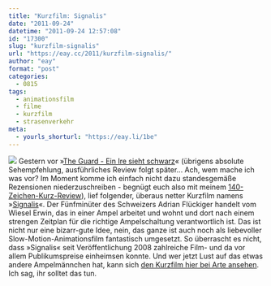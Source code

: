 ```yaml
---
title: "Kurzfilm: Signalis"
date: "2011-09-24"
datetime: "2011-09-24 12:57:08"
id: "17300"
slug: "kurzfilm-signalis"
url: "https://eay.cc/2011/kurzfilm-signalis/"
author: "eay"
format: "post"
categories:
  - 0815
tags:
  - animationsfilm
  - filme
  - kurzfilm
  - strasenverkehr
meta:
  - yourls_shorturl: "https://eay.li/1be"
---
```


![](https://eay.cc/uploads/2011/signalis.jpg) Gestern vor »[The Guard - Ein Ire sieht schwarz](http://www.imdb.com/title/tt1540133/)« (übrigens absolute Sehempfehlung, ausführliches Review folgt später... Ach, wem mache ich was vor? Im Moment komme ich einfach nicht dazu standesgemäße Rezensionen niederzuschreiben - begnügt euch also mit meinem [140-Zeichen-Kurz-Review](https://twitter.com/eay/status/117352723011219456)), lief folgender, überaus netter Kurzfilm namens »[Signalis](http://www.imdb.com/title/tt1772352/)«. Der Fünfminüter des Schweizers Adrian Flückiger handelt vom Wiesel Erwin, das in einer Ampel arbeitet und wohnt und dort nach einem strengen Zeitplan für die richtige Ampelschaltung verantwortlich ist. Das ist nicht nur eine bizarr-gute Idee, nein, das ganze ist auch noch als liebevoller Slow-Motion-Animationsfilm fantastisch umgesetzt. So überrascht es nicht, dass »Signalis« seit Veröffentlichung 2008 zahlreiche Film- und da vor allem Publikumspreise einheimsen konnte. Und wer jetzt Lust auf das etwas andere Ampelmännchen hat, kann sich [den Kurzfilm hier bei Arte ansehen](http://videos.www3.arte.tv/en/videos/signalis_4_52_-3848284.html). Ich sag, ihr solltet das tun.
